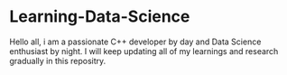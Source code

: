 # Learning-Data-Science


Hello all, i am a passionate C++ developer by day and Data Science enthusiast by night.
I will keep updating all of my learnings and research gradually in this repositry.
